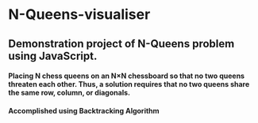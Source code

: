 
# N-Queens-visualiser
 ## Demonstration project of N-Queens problem using JavaScript.
 <h4> <p> Placing N chess queens on an N×N chessboard so that no two queens
    threaten each other. Thus, a solution requires that no two queens share the 
    same row, column, or diagonals.</h>

<h4> <p>Accomplished using Backtracking Algorithm</h>

